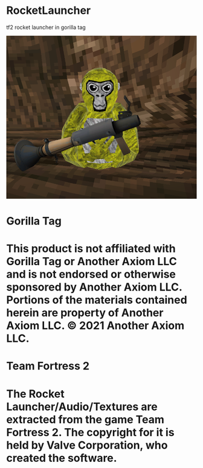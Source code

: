 # RocketLauncher
tf2 rocket launcher in gorilla tag

![plot](https://github.com/pl2w/RocketLauncher/blob/master/Marketing/image.png)

# Gorilla Tag
# This product is not affiliated with Gorilla Tag or Another Axiom LLC and is not endorsed or otherwise sponsored by Another Axiom LLC. Portions of the materials contained herein are property of Another Axiom LLC. © 2021 Another Axiom LLC.
# Team Fortress 2
# The Rocket Launcher/Audio/Textures are extracted from the game Team Fortress 2. The copyright for it is held by Valve Corporation, who created the software.
